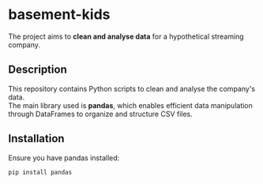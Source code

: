 # basement-kids
The project aims to **clean and analyse data** for a hypothetical streaming company.

## Description
This repository contains Python scripts to clean and analyse the company's data.  
The main library used is **pandas**, which enables efficient data manipulation through DataFrames to organize and structure CSV files.

## Installation
Ensure you have pandas installed:
```bash
pip install pandas
